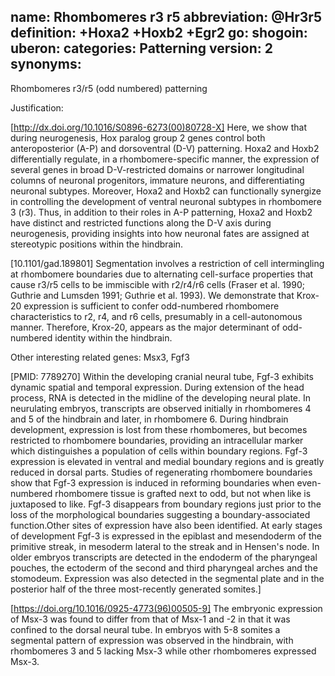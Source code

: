 name: Rhombomeres r3 r5 
abbreviation: @Hr3r5
definition: +Hoxa2 +Hoxb2 +Egr2
go:
shogoin: 
uberon: 
categories: Patterning
version: 2
synonyms:
---

Rhombomeres r3/r5 (odd numbered) patterning

Justification:

[http://dx.doi.org/10.1016/S0896-6273(00)80728-X] Here, we show that during neurogenesis, Hox paralog group 2 genes control both anteroposterior (A-P) and dorsoventral (D-V) patterning. Hoxa2 and Hoxb2 differentially regulate, in a rhombomere-specific manner, the expression of several genes in broad D-V-restricted domains or narrower longitudinal columns of neuronal progenitors, immature neurons, and differentiating neuronal subtypes. Moreover, Hoxa2 and Hoxb2 can functionally synergize in controlling the development of ventral neuronal subtypes in rhombomere 3 (r3). Thus, in addition to their roles in A-P patterning, Hoxa2 and Hoxb2 have distinct and restricted functions along the D-V axis during neurogenesis, providing insights into how neuronal fates are assigned at stereotypic positions within the hindbrain.

[10.1101/gad.189801] Segmentation involves a restriction of cell intermingling at rhombomere boundaries due to alternating cell-surface properties that cause r3/r5 cells to be immiscible with r2/r4/r6 cells (Fraser et al. 1990; Guthrie and Lumsden 1991; Guthrie et al. 1993). 
We demonstrate that Krox-20 expression is sufficient to confer odd-numbered rhombomere characteristics to r2, r4, and r6 cells, presumably in a cell-autonomous manner. Therefore, Krox-20, appears as the major determinant of odd-numbered identity within the hindbrain.

Other interesting related genes:
Msx3, Fgf3

[PMID: 7789270] Within the developing cranial neural tube, Fgf-3 exhibits dynamic spatial and temporal expression. During extension of the head process, RNA is detected in the midline of the developing neural plate. In neurulating embryos, transcripts are observed initially in rhombomeres 4 and 5 of the hindbrain and later, in rhombomere 6. During hindbrain development, expression is lost from these rhombomeres, but becomes restricted to rhombomere boundaries, providing an intracellular marker which distinguishes a population of cells within boundary regions. Fgf-3 expression is elevated in ventral and medial boundary regions and is greatly reduced in dorsal parts. Studies of regenerating rhombomere boundaries show that Fgf-3 expression is induced in reforming boundaries when even-numbered rhombomere tissue is grafted next to odd, but not when like is juxtaposed to like. Fgf-3 disappears from boundary regions just prior to the loss of the morphological boundaries suggesting a boundary-associated function.Other sites of expression have also been identified. At early stages of development Fgf-3 is expressed in the epiblast and mesendoderm of the primitive streak, in mesoderm lateral to the streak and in Hensen's node. In older embryos transcripts are detected in the endoderm of the pharyngeal pouches, the ectoderm of the second and third pharyngeal arches and the stomodeum. Expression was also detected in the segmental plate and in the posterior half of the three most-recently generated somites.]

[https://doi.org/10.1016/0925-4773(96)00505-9] The embryonic expression of Msx-3 was found to differ from that of Msx-1 and -2 in that it was confined to the dorsal neural tube. In embryos with 5-8 somites a segmental pattern of expression was observed in the hindbrain, with rhombomeres 3 and 5 lacking Msx-3 while other rhombomeres expressed Msx-3.




